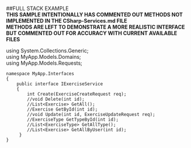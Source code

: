 ##FULL STACK EXAMPLE  
**THIS SAMPLE INTENTIONALLY HAS COMMENTED OUT METHODS NOT IMPLEMENTED IN THE CSharp-Services.md FILE**  
**METHODS ARE LEFT TO DEMONSTRATE A MORE REALISTIC INTERFACE BUT COMMENTED OUT FOR ACCURACY WITH CURRENT AVAILABLE FILES**  

using System.Collections.Generic;  
using MyApp.Models.Domains;  
using MyApp.Models.Requests;  

    namespace MyApp.Interfaces  
    {  
        public interface IExerciseService  
        {  
            int Create(ExerciseCreateRequest req);  
            //void Delete(int id);  
            //List<Exercise> GetAll();  
            //Exercise GetById(int id);  
            //void Update(int id, ExerciseUpdateRequest req);  
            //ExerciseType GetTypeById(int id);  
            //List<ExerciseType> GetAllType();  
            //List<Exercise> GetAllByUser(int id);  
         }  
    }  
